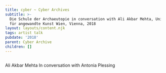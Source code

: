 ```yaml
---
title: cyber ~ Cyber Archives
subtitle: >-
  Die Schule der Archaeutopie in conversation with Ali Akbar Mehta, Universität
  für angewandte Kunst Wien, Vienna, 2018
layout: layouts/content.njk
tags: artist talk
pubdate: '2018'
parent: Cyber Archive
children: []
---
```

![]()

Ali Akbar Mehta In conversation with Antonia Plessing
